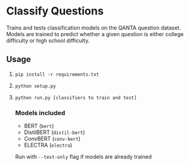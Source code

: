 # Classify Questions
Trains and tests classification models on the QANTA question dataset. Models are trained to predict whether a given question is either college difficulty or high school difficulty.

## Usage
1. ```pip install -r requirements.txt```
2. ```python setup.py```
3. ```python run.py [classifiers to train and test]```
    ### Models included
    * BERT (`bert`)
    * DistilBERT (`distil-bert`)
    * ConvBERT (`conv-bert`)
    * ELECTRA (`electra`)

    Run with ```--test-only``` flag if models are already trained